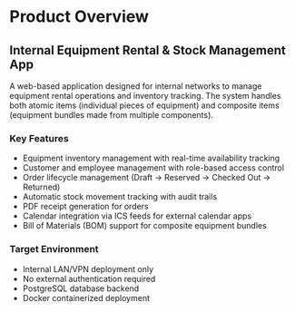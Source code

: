 # Product Overview

## Internal Equipment Rental & Stock Management App

A web-based application designed for internal networks to manage equipment rental operations and inventory tracking. The system handles both atomic items (individual pieces of equipment) and composite items (equipment bundles made from multiple components).

### Key Features
- Equipment inventory management with real-time availability tracking
- Customer and employee management with role-based access control
- Order lifecycle management (Draft → Reserved → Checked Out → Returned)
- Automatic stock movement tracking with audit trails
- PDF receipt generation for orders
- Calendar integration via ICS feeds for external calendar apps
- Bill of Materials (BOM) support for composite equipment bundles

### Target Environment
- Internal LAN/VPN deployment only
- No external authentication required
- PostgreSQL database backend
- Docker containerized deployment